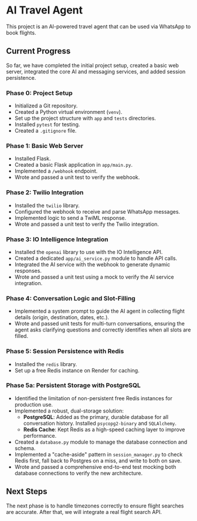 # AI Travel Agent

This project is an AI-powered travel agent that can be used via WhatsApp to book flights.

## Current Progress

So far, we have completed the initial project setup, created a basic web server, integrated the core AI and messaging services, and added session persistence.

### Phase 0: Project Setup
- Initialized a Git repository.
- Created a Python virtual environment (`venv`).
- Set up the project structure with `app` and `tests` directories.
- Installed `pytest` for testing.
- Created a `.gitignore` file.

### Phase 1: Basic Web Server
- Installed Flask.
- Created a basic Flask application in `app/main.py`.
- Implemented a `/webhook` endpoint.
- Wrote and passed a unit test to verify the webhook.

### Phase 2: Twilio Integration
- Installed the `twilio` library.
- Configured the webhook to receive and parse WhatsApp messages.
- Implemented logic to send a TwiML response.
- Wrote and passed a unit test to verify the Twilio integration.

### Phase 3: IO Intelligence Integration
- Installed the `openai` library to use with the IO Intelligence API.
- Created a dedicated `app/ai_service.py` module to handle API calls.
- Integrated the AI service with the webhook to generate dynamic responses.
- Wrote and passed a unit test using a mock to verify the AI service integration.

### Phase 4: Conversation Logic and Slot-Filling
- Implemented a system prompt to guide the AI agent in collecting flight details (origin, destination, dates, etc.).
- Wrote and passed unit tests for multi-turn conversations, ensuring the agent asks clarifying questions and correctly identifies when all slots are filled.

### Phase 5: Session Persistence with Redis
- Installed the `redis` library.
- Set up a free Redis instance on Render for caching.

### Phase 5a: Persistent Storage with PostgreSQL
- Identified the limitation of non-persistent free Redis instances for production use.
- Implemented a robust, dual-storage solution:
    - **PostgreSQL**: Added as the primary, durable database for all conversation history. Installed `psycopg2-binary` and `SQLAlchemy`.
    - **Redis Cache**: Kept Redis as a high-speed caching layer to improve performance.
- Created a `database.py` module to manage the database connection and schema.
- Implemented a "cache-aside" pattern in `session_manager.py` to check Redis first, fall back to Postgres on a miss, and write to both on save.
- Wrote and passed a comprehensive end-to-end test mocking both database connections to verify the new architecture.

## Next Steps

The next phase is to handle timezones correctly to ensure flight searches are accurate. After that, we will integrate a real flight search API. 